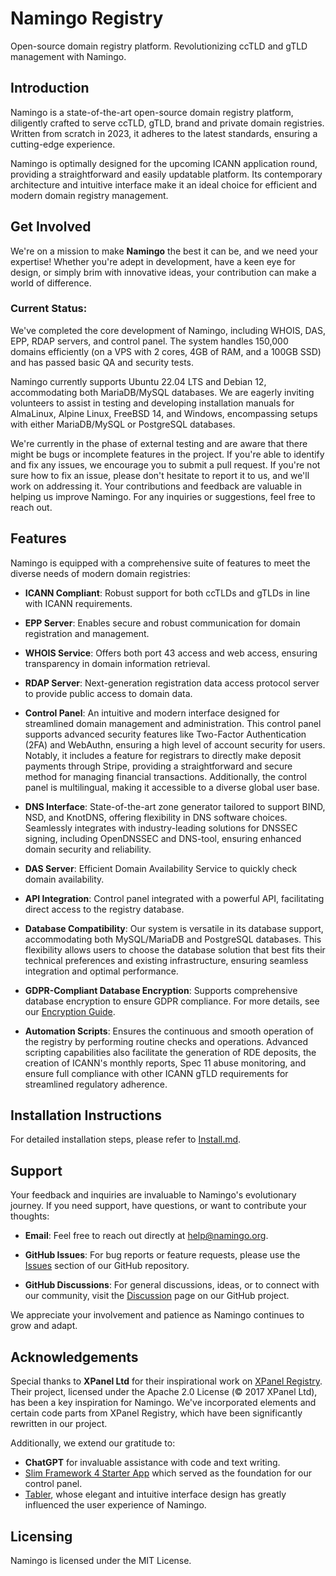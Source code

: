 # Namingo Registry
Open-source domain registry platform. Revolutionizing ccTLD and gTLD management with Namingo.

## Introduction

Namingo is a state-of-the-art open-source domain registry platform, diligently crafted to serve ccTLD, gTLD, brand and private domain registries. Written from scratch in 2023, it adheres to the latest standards, ensuring a cutting-edge experience. 

Namingo is optimally designed for the upcoming ICANN application round, providing a straightforward and easily updatable platform. Its contemporary architecture and intuitive interface make it an ideal choice for efficient and modern domain registry management.

## Get Involved

We're on a mission to make **Namingo** the best it can be, and we need your expertise! Whether you're adept in development, have a keen eye for design, or simply brim with innovative ideas, your contribution can make a world of difference.

### Current Status:

We've completed the core development of Namingo, including WHOIS, DAS, EPP, RDAP servers, and control panel. The system handles 150,000 domains efficiently (on a VPS with 2 cores, 4GB of RAM, and a 100GB SSD) and has passed basic QA and security tests.

Namingo currently supports Ubuntu 22.04 LTS and Debian 12, accommodating both MariaDB/MySQL databases. We are eagerly inviting volunteers to assist in testing and developing installation manuals for AlmaLinux, Alpine Linux, FreeBSD 14, and Windows, encompassing setups with either MariaDB/MySQL or PostgreSQL databases.

We're currently in the phase of external testing and are aware that there might be bugs or incomplete features in the project. If you're able to identify and fix any issues, we encourage you to submit a pull request. If you're not sure how to fix an issue, please don't hesitate to report it to us, and we'll work on addressing it. Your contributions and feedback are valuable in helping us improve Namingo. For any inquiries or suggestions, feel free to reach out.

## Features

Namingo is equipped with a comprehensive suite of features to meet the diverse needs of modern domain registries:

- **ICANN Compliant**: Robust support for both ccTLDs and gTLDs in line with ICANN requirements.
  
- **EPP Server**: Enables secure and robust communication for domain registration and management.
  
- **WHOIS Service**: Offers both port 43 access and web access, ensuring transparency in domain information retrieval.
  
- **RDAP Server**: Next-generation registration data access protocol server to provide public access to domain data.
  
- **Control Panel**: An intuitive and modern interface designed for streamlined domain management and administration. This control panel supports advanced security features like Two-Factor Authentication (2FA) and WebAuthn, ensuring a high level of account security for users. Notably, it includes a feature for registrars to directly make deposit payments through Stripe, providing a straightforward and secure method for managing financial transactions. Additionally, the control panel is multilingual, making it accessible to a diverse global user base.

- **DNS Interface**: State-of-the-art zone generator tailored to support BIND, NSD, and KnotDNS, offering flexibility in DNS software choices. Seamlessly integrates with industry-leading solutions for DNSSEC signing, including OpenDNSSEC and DNS-tool, ensuring enhanced domain security and reliability.
  
- **DAS Server**: Efficient Domain Availability Service to quickly check domain availability.
  
- **API Integration**: Control panel integrated with a powerful API, facilitating direct access to the registry database.

- **Database Compatibility**: Our system is versatile in its database support, accommodating both MySQL/MariaDB and PostgreSQL databases. This flexibility allows users to choose the database solution that best fits their technical preferences and existing infrastructure, ensuring seamless integration and optimal performance.

- **GDPR-Compliant Database Encryption**: Supports comprehensive database encryption to ensure GDPR compliance. For more details, see our [Encryption Guide](docs/encryption.md).
  
- **Automation Scripts**: Ensures the continuous and smooth operation of the registry by performing routine checks and operations. Advanced scripting capabilities also facilitate the generation of RDE deposits, the creation of ICANN's monthly reports, Spec 11 abuse monitoring, and ensure full compliance with other ICANN gTLD requirements for streamlined regulatory adherence.

## Installation Instructions

For detailed installation steps, please refer to [Install.md](docs/install.md).

## Support

Your feedback and inquiries are invaluable to Namingo's evolutionary journey. If you need support, have questions, or want to contribute your thoughts:

- **Email**: Feel free to reach out directly at [help@namingo.org](mailto:help@namingo.org).
  
- **GitHub Issues**: For bug reports or feature requests, please use the [Issues](https://github.com/getnamingo/registry/issues) section of our GitHub repository.

- **GitHub Discussions**: For general discussions, ideas, or to connect with our community, visit the [Discussion](https://github.com/getnamingo/registry/discussions) page on our GitHub project.

We appreciate your involvement and patience as Namingo continues to grow and adapt.

## Acknowledgements

Special thanks to **XPanel Ltd** for their inspirational work on [XPanel Registry](https://github.com/XPanel/epp). Their project, licensed under the Apache 2.0 License (© 2017 XPanel Ltd), has been a key inspiration for Namingo. We've incorporated elements and certain code parts from XPanel Registry, which have been significantly rewritten in our project.

Additionally, we extend our gratitude to:
- **ChatGPT** for invaluable assistance with code and text writing.
- [Slim Framework 4 Starter App](https://github.com/hezecom/slim-starter) which served as the foundation for our control panel.
- [Tabler](https://tabler.io/), whose elegant and intuitive interface design has greatly influenced the user experience of Namingo.

## Licensing

Namingo is licensed under the MIT License.